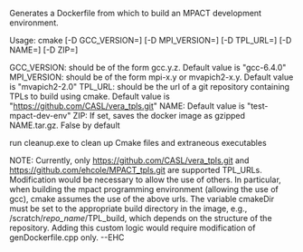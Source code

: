 Generates a Dockerfile from which to build an MPACT development environment.

Usage: cmake [-D GCC_VERSION=] [-D MPI_VERSION=] [-D TPL_URL=] [-D NAME=] [-D ZIP=]

GCC_VERSION: should be of the form gcc.y.z. Default value is "gcc-6.4.0"
MPI_VERSION: should be of the form mpi-x.y or mvapich2-x.y. Default value is "mvapich2-2.0"
TPL_URL: should be the url of a git repository containing TPLs to build using cmake. Default value is "https://github.com/CASL/vera_tpls.git"
NAME: Default value is "test-mpact-dev-env"
ZIP: If set, saves the docker image as gzipped NAME.tar.gz. False by default

run cleanup.exe to clean up Cmake files and extraneous executables


NOTE: Currently, only https://github.com/CASL/vera_tpls.git and https://github.com/ehcole/MPACT_tpls.git are supported TPL_URLs. Modification would be necessary to allow the use of others. In particular, when building the mpact programming environment (allowing the use of gcc), cmake assumes the use of the above urls. The variable cmakeDir must be set to the appropriate build directory in the image, e.g., /scratch/*repo_name*/TPL_build, which depends on the structure of the repository. Adding this custom logic would require modification of genDockerfile.cpp only. --EHC